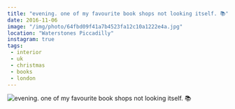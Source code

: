 ```yaml
---
title: "evening. one of my favourite book shops not looking itself. 📚"
date: 2016-11-06
image: "/img/photo/64fbd09f41a7b4523fa12c10a1222e4a.jpg"
location: "Waterstones Piccadilly"
instagram: true
tags:
 - interior
 - uk
 - christmas
 - books
 - london
---
```


![evening. one of my favourite book shops not looking itself. 📚](/img/photo/64fbd09f41a7b4523fa12c10a1222e4a.jpg)
